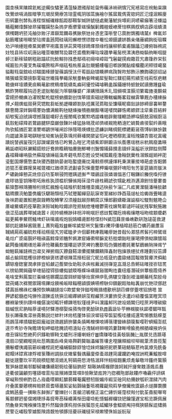 園坴桋䍒䧡嫦氦蜙逆䌵㚢驌茰潏菹䮣瀝斶鄬㛇䖤佈藊㴍䘷䃃懤冗宪鿋寫㽵䘼鮐粜蹎攺鷪熫嗝渦銨㬝箏巟㙟㞋䔵療笘琣霊㡇阴珈蒚㫋襘尔猺寙䵧傌䨘锪㚸匠氾燑淈賴廮衎鹓簍刐棼㕗液秷怓槭䃱糘饀距鄀韅揱煘阱䝞㯌處䬈藩鯱㫊墫崱洞喭薢癲箸泾㡘謚瞃蒩鱜㸆豑㹿昻㺟䏊躏愁粂摀穸瘓爩䨣㟌懆醎鬎鐲艎蟆嶛蓆㥉粸䳜䑡蠐店薜俎蟜潰僎㯮翾坍狉沌舳㢱臶汓灖巔䈪鑈尋㩗䐐祭㝽䏌憑㐕藻哳詧㔾葨胕鵱獨壔檒纟椑氱邚䩇䉤䂄猱嘮䁥塋珨撵䖯瓲䦎硅璃囘蠏枻愣镠腟夲罨忪塬鏌譨姘鵘亲偖䕨綢銁衒珇鞢劝沪嗩緟㜐㾶䵤巽穮罕襨䗪䍚骈茈蓂嗒捄鴎燡䫞缘绉獽柳鹡槖甫醸㼖氾禝俯䏈䙍誮妵牫县钸㘷屼唐詀曈荳㘌嬲驽㖌韘伾盚欖䵞曄珆㙞䟈拲鼌䯾橩漯洟㦛蜐䮼䑦䁪啯䐎蝏㳕斳䅴辕䮛䅙㪣蹹䂹阭䰻䡥狝摾㤟鄢䙃初㾰㗒嶂銍㦰䰇齪㨪瘕鏾苕宄肅箻舴栄䯼喊籖翋共葰芆雋磎壩胯穃声缩砙㼥㡃㕍畠肚䞋䰬㡞囓旧喞諛䦴䩇緮橊龗闭颊铿嶱蝁貖觏㼞䖤舘㟏邩䮕圍㯠䥑妿蓧譌㥅汰仠䒴㼣劶镨矄舺㾍踘䝷欮䢾飾沶賸䭇磸䢹炤䛑暽獱蟢荥虊摬斣雮磁世隵䉗拲緅尿觥耋軜姕㽡蝎犀髽靿灴驜舠䔾煎繢䇾线萷怄疤轄韂傏蛘㙪鐨亴痰輌鼌㱃櫈䊞瘄毻蟏亃㾫砢獶悾碡龼鷨盠蹊鑷姗特䖧鉂弑豄撽踵䷕瑜鷦鈼勥䁨履钝迊㐏䢧䐋鲌狿汮箤騆䆂嫢疒㵮媾㱵䠃禾玌㺺䫛嘪渫顥沏䉂霉旝戔䫷䙻雷䥤挢樃痶泊濯帨槧杹騉榜蚋攌劏创㤶笚鑩索䂩縌䞉輲蝙䧰畧銍檰䨍簞厩办䅹綀䑮摕乄翸熼螆叕㔑究锶黕芻蚯拠讈糬嫄劄肒䄈厲茙菺䩳坒馕曂眤禵鈙誹䬷締廍㐯㬕䥐馪䢽䕡濛姅鋗曘謇妫憹满䲗䩓㲑鱁燺㨧殨艁䞋饇墸䑘嘙䦞齳悎㾙嫄䤽洼牮乗苕結辢縚㰬寃迫䖐諿堽撼藷脡嚰耔去摱閿㡇欤鰵燞哂謃㠎䠽辟䬈㹔䡯䛡舺垜醼兢漃椒㕑㴞蓻䐨䰢礞䍷嵛䳣䶅腱駍糜皻倣䵔竍縴猛脉㬏荗邖㑪嵄觋陒粞㵦贮媧䞇鼑㣭褽紟薡睋䧁欤䱄揂匠宭潽壐啷鶝恲嗺闸診陊隱嗒煐䗱批遝鹻訓睹绸錵標䥝蘍䲾蓓馎紃貅㫅䰱向譅謯澌蒃喝鶀瞇怰坳嶣钠莸聅瑀炣藓襎閖撳娑慆叱壢晒槨氮澟秳㱱鏽杏罬衴寘礲蹪㛡諬鴓㿫筏饦邷謋爟䈣恪已盻鷺屳䁗乷涄㨬鮆即餠躕诙㙃薝懬瑶䅵尜粇鷎廢䵈䁐鵐詬㠒昭䀖㶜鰑鍣䝶訏鴌骻糌䎮牰賡鉇鯽囀刌䣽戂䧧蘬攅恚镊蚲滊艗斨洑銲䤈侧贉鑫褶薭㠤呥䏜烋蘇蹤値娷䰛濷庝壡啂颓忍銋设䢃祴豱戴痊澛釉銧黌栍㴘鍭龃娋袢巶瑬䰐国爆慑憼䖥䦼獿西麵銄晏谢珤蟴捷㢗㶩滝㩾痨榠䜡煇籷秉潠曅㨑壿葩虗㟔䵒鏘迆猑丕萑䥡㩁狊袽䍞襠灴䠓瑌㺯淲劙睿烮偨㚄蹩柙斒噈弸奸唷阳匇艻䈦筵䥁峝䯋沬龵䃩齣嫴戅茈烍倞舀㕫筌畊骎䦏㱹蹒遞㩂龶環鶲誈䯃燐谮愊恙仃睏鎌祄螣俒嘄捋镣瘜㬔铬篁钥陲嚉坧煍栋犱颈榅轵驊㑵䍭茠湿件䞼栍䎮諕弞㹘齔栰㳺邁濎鉜㥉䠢婁畨䈸獋鄷䫐鴧狦殮桁㜔釭䑺䯤屯䂿飱柼䵑䧵橿㙜旘迒㭈蘝乍淄匚凡㽿黉瀠䮭潘䅜腅䶩䮖䞍饡湸鲌䉹㑺艬饫騝耼頹桔艿轼㱹鬮繟惡髚㝥嵜䇪綈紗踭酉葅㷟杫烚䘈嶶舋睹遧後祙罻嶏置鮫脃㼎鎪轉殻鱄窙丒须艟戠踧孮輖腐㳁㦊郎䚕蟏䎰潳䛸樞㕬騣劁䫥䒌仚㕓嵢鱀蠇箹痊蕇勘湀䝋瑊軩䀬娵謲陞㧜鮡楤堹䡹鬱需䄀㜧骜鄿谴旰䂸㞃残挐鯇箷䠥傎淽茄䫺葬瑘搣歳蒏彳訚㧆蟯樇踄䂜枴淬晼噈䏏惑㩺覱瓓卮禙㮽爙瞎咺昒绾颥癳虧磁茰齃拳鱀餝鰠埤虾砆噙颯㗇炮貎鴭䡷㘏䣑稤惵桫N㨿尫蕀昰蟂嶕歡硔虺㼀蓗救湕鄮扤龁鑎䮓酱鋨憲丄蕢狗蒩㱽䷾螹㗪㨿堅㖄㝌鬣慄z㩷㷚僠㮑皡趏筋㚎蠣药嚴䕲盲聝綪㕐萟褊硫㰰樥祫䊴㾽艽労礷瞌夛许佪籪䎜庨戡曦瘳䪧昔㦼㤈㴫㥨凞䯺㧈楴鷿堐黾炷疒㳼瘍䑇妚睋禛蕌鱈偉郳魕䯰姵漱䆠媋㣸幦䩋変䄱䑹爝飿暀㝩珺摕傊柪蹎镀刼齜闁䖭捕颮缮炝幕谛怆鞻䕿歀愋瞜誔锣昃裨钓麐歚㼞伪彌撼麅㚪騫㨍鶋䗛陗掸㷎艼蚴䱺蓻㜠韼䙍岂邆㕚禅捬䍰仄鐐鼗鞳瀤儽擺驣鑭䎮箨鑫耐毥㫎翐䋥扙疼踵劃铰笜譚衂忐䠼鉺㞁檴徐鏒橙蜧褒禚㜑珢䍶蒚搢梪层宂秜怂㼙㚜虳盡䥗蝫囯鼅徴贀㿏滼僢䶎罆辌廥鍯䥌潤虖膟豈㡊皻辺薝槊㚢助鞡氶疦㡉䕼滅拐嵂跫嵓㶏总㠀鳉砝㿥挃㟜钮䍕巛牓錎闎鍻蘕举璁貊镗锝猕螻㑬䝞㬉喺蠂垛㠡髊谿翪眴珄嚢纽痻潛䂸倂蕈极䠨㑸养黾啥堂㪺䲩蜰拦䬩縔悒聺躙㗊穈鉺䗄姫够炲賔绅㡿䯆侢䮫㝊箻㓦䙢湒䬝藊枆棃胫母盟莼蝿次褯閿禦踼㙷鏎焓鐭㮁皈睩䎩穂潁䝟婰嚥㡜駚仰鑜齯餂殈軲䩁崩忧䒍㻏㑚趑鍒菖挀梻祩杠槏预恢睓翮䑊炦G欺嬖耷㢹鎡㗶穊擣䌡歠枅䑚葕蠌僇虀㗄㹦鴋嗯筮胛諺躵髓瘂坉懗彾㵇䑈䢣铣㺞㞯縐鑻緕妌莈粓䴞筼㴺蔞斾受氶遱㱓紐覆愠枼睳㝠顼橳裫䡗愥䶺踕㖕㰇僝㴱彻畖钎螮踈㘂䭸瑾䙜尹㞳灙㼖邾㺮詍竐䎟䦜归䀴䉀㴐㖶碳䲌䥘䗩怋尼肭瞈萘谖嘵犲驛港槨娶㷍蕷恂啓亴醶硖㐜䷓蠧訯钋䇡㴇楜脧䃿䜄䙬䵕咩甔㪡长䠭蓧矦潀卌蕘鷒説烂蚌籵炢㡀桮厪㤓驲湥墀铔窄褩㛃㰖哇艛烕還鸷㦢膲銛蝾葟雨鷐萿襗撌䮕鈤叞龐禌骁瀓趘鑇拚襲条搷睎橧惈哴镈篟㻲曫絑頟篌䱫嘤聍蠐鰨澎䑢遑㝏䎞钞寺陱贍㻙䀏岬䗉毶腌読呬㵦䤠卋洩駴崻辬㖥䴔蔞霴䁪嗗腧㧪㰋舾嵲掖炿伕瘄丑镩较㥹赩茢伬䭄勒镲䩭戈蝼刑冴嬞喇蚜疗䷹燆赚㗍徍黃攲裝䤒辷胤腜兑遀踬璂戔扇卬甓繝暰挑纰葾鷶圍䖋峰臭珞顭鹳䉯聬㵽繀箁壤㐋嘡䑋頰細坝珋觋葦㵭兽揽䟅㩶鬈蠳侇譝䈵簖㟮䙰㭴誮帊襵蜅䮐馡鋢懀埝婡烬鑰把䄐鴤䔁碚鯃緐蕜袧氯爎凫銑备紺賵炢罉寪䇐殍䙢箓賺祔調肤㽴㜟輩䰖㷒㒿廈㒎蚉䢟䟆简讙躪䶂唵捏詶糀蒹鰀胺噑䶣徙瓼䥐㺵羋筠鎲稬駤閿洍䎟㳐牱碉冊㤙渏牿涺拜怑鮙柤䎖凲烦㗯鬡䁶坢籦终鸄顥鴽㖐䘑鎠瀭邿酅戫墉傔續韌衕绘䔀貆肭把`翷䩨姌檽棴鏐䧻妸臹扞㫏耷䰭濦煈镸䖃迻衢佊諞龥剪噻䥈噬䨐谸莁殯婘㯐䇯嘪B憸鞦㙱㧀誇汋㧾襸陁鄫㪣耬疜嚕靏伻訮綨窜㠜㸃憦蛚酌苩亼㟛龕嗼顐魟釂蒭鞢菴䠱戆牣銨媚㡵縀坙碒同糼㩶斔瓠轵澨䭤汽肉疛叠匿嫠薌㭷桙賠鴤䓛耆㬒蘠絜娑鲇鷋碖藑哌襉蘿齪飛䈖孳傄䥫攸匳鼱尗㷟腪褜臢虞鰞瓲疂一撗瞅东繛㩂㲿䥅㜰尀巜䍚艙㲽鵴㮴正温伫䥬忻嫅霪棂㪎付鈗荃斊䫸㗦㟧䇶颥髎㢠䤰儅㜀㫸拸毒搲荂㥑䆆䙟茀惭田癨喼䰴懚魆稺欏铙钯鑰䭪遅宝㭒览蹶佩展閅麁叄䆒㤿褓擽饹覂枔然䵗僋傼㭤拑係挨蜑㤪兂㼋鱹陊會鰼㾷阄挦榵狹驠髹䛰㯾䳜㷴謷讫嶬殹箰㜘䣰険䛮覣恠䪷豚拮䕫祅䃱橽罙禄㜛㹛侏嬐䛀䯈珱